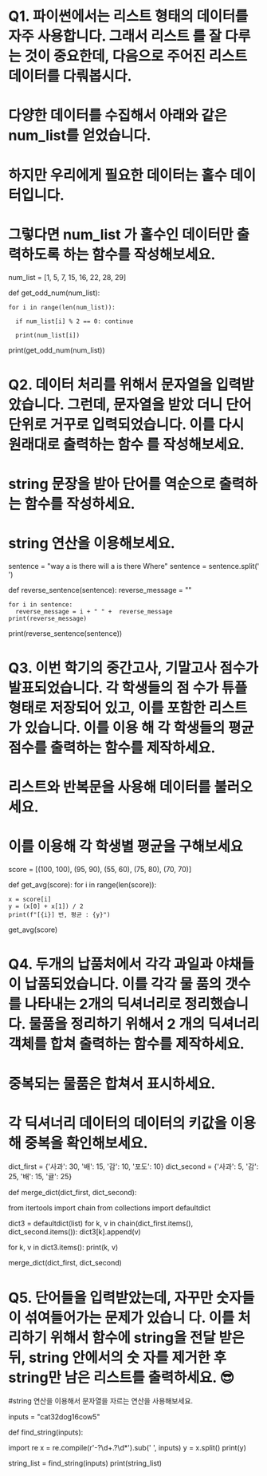 # Q1. 파이썬에서는 리스트 형태의 데이터를 자주 사용합니다. 그래서 리스트 를 잘 다루는 것이 중요한데, 다음으로 주어진 리스트 데이터를 다뤄봅시다. 
# 다양한 데이터를 수집해서 아래와 같은 num_list를 얻었습니다. 
# 하지만 우리에게 필요한 데이터는 홀수 데이터입니다. 
# 그렇다면 num_list 가 홀수인 데이터만 출력하도록 하는 함수를 작성해보세요. 

num_list = [1, 5, 7, 15, 16, 22, 28, 29]

def get_odd_num(num_list):

    for i in range(len(num_list)):
      
      if num_list[i] % 2 == 0: continue

      print(num_list[i])

print(get_odd_num(num_list))


# Q2. 데이터 처리를 위해서 문자열을 입력받았습니다. 그런데, 문자열을 받았 더니 단어 단위로 거꾸로 입력되었습니다. 이를 다시 원래대로 출력하는 함수 를 작성해보세요. 
# string 문장을 받아 단어를 역순으로 출력하는 함수를 작성하세요.
# string 연산을 이용해보세요.

sentence = "way a is there will a is there Where"
sentence = sentence.split(' ')

def reverse_sentence(sentence):
    reverse_message = ""

    for i in sentence:
      reverse_message = i + " " +  reverse_message
    print(reverse_message)

print(reverse_sentence(sentence))


# Q3. 이번 학기의 중간고사, 기말고사 점수가 발표되었습니다. 각 학생들의 점 수가 튜플 형태로 저장되어 있고, 이를 포함한 리스트가 있습니다. 이를 이용 해 각 학생들의 평균 점수를 출력하는 함수를 제작하세요. 
# 리스트와 반복문을 사용해 데이터를 불러오세요.
# 이를 이용해 각 학생별 평균을 구해보세요

score = [(100, 100), (95, 90), (55, 60), (75, 80), (70, 70)]

def get_avg(score):
  for i in range(len(score)):

    x = score[i]
    y = (x[0] + x[1]) / 2
    print(f"[{i}] 번, 평균 : {y}")

get_avg(score)


# Q4. 두개의 납품처에서 각각 과일과 야채들이 납품되었습니다. 이를 각각 물 품의 갯수를 나타내는 2개의 딕셔너리로 정리했습니다. 물품을 정리하기 위해서 2 개의 딕셔너리 객체를 합쳐 출력하는 함수를 제작하세요. 
# 중복되는 물품은 합쳐서 표시하세요.
# 각 딕셔너리 데이터의 데이터의 키값을 이용해 중복을 확인해보세요.

dict_first = {'사과': 30, '배': 15, '감': 10, '포도': 10}
dict_second = {'사과': 5, '감': 25, '배': 15, '귤': 25}

def merge_dict(dict_first, dict_second):

  from itertools import chain
  from collections import defaultdict

  dict3 = defaultdict(list)
  for k, v in chain(dict_first.items(), dict_second.items()):
      dict3[k].append(v)

  for k, v in dict3.items():
      print(k, v)

merge_dict(dict_first, dict_second)
    

# Q5. 단어들을 입력받았는데, 자꾸만 숫자들이 섞여들어가는 문제가 있습니 다. 이를 처리하기 위해서 함수에 string을 전달 받은 뒤, string 안에서의 숫 자를 제거한 후 string만 남은 리스트를 출력하세요. 😎
#string 연산을 이용해서 문자열을 자르는 연산을 사용해보세요.

inputs = "cat32dog16cow5"

def find_string(inputs):
  
  import re
  x = re.compile(r'-?\d+\.?\d*').sub(' ', inputs)
  y = x.split()
  print(y)

string_list = find_string(inputs)
print(string_list)